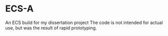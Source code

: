 # ECS-A
An ECS build for my dissertation project
The code is not intended for actual use, but was the result of rapid prototyping.
